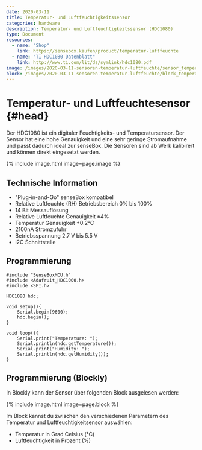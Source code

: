 ```yaml
---
date: 2020-03-11
title: Temperatur- und Luftfeuchtigkeitssensor
categories: hardware
description: Temperatur- und Luftfeuchtigkeitssensor (HDC1080)
type: Document
resources:
  - name: "Shop"
    link: https://sensebox.kaufen/product/temperatur-luftfeuchte
  - name: "TI HDC1080 Datenblatt"
    link: http://www.ti.com/lit/ds/symlink/hdc1080.pdf
image: /images/2020-03-11-sensoren-temperatur-luftfeuchte/sensor_temperatur_luftfeuchte.png
block: /images/2020-03-11-sensoren-temperatur-luftfeuchte/block_temperatur_luftfeuchte.svg
---
```


# Temperatur- und Luftfeuchtesensor {#head}
Der HDC1080 ist ein digitaler Feuchtigkeits- und Temperatursensor. Der Sensor hat eine hohe Genauigkeit und eine sehr geringe Stromaufnahme und passt dadurch ideal zur senseBox. Die Sensoren sind ab Werk kalibirert und können direkt eingesetzt werden. 


{% include image.html image=page.image %}

## Technische Information

* "Plug-in-and-Go" senseBox kompatibel
* Relative Luftfeuchte (RH) Betriebsbereich 0% bis 100%
* 14 Bit Messauflösung
* Relative Luftfeuchte Genauigkeit ±4%
* Temperatur Genauigkeit ±0.2°C
* 2100nA Stromzufuhr
* Betriebsspannung 2.7 V bis 5.5 V
* I2C Schnittstelle


## Programmierung

```arduino
#include "SenseBoxMCU.h"
#include <Adafruit_HDC1000.h>
#include <SPI.h>

HDC1080 hdc;

void setup(){
    Serial.begin(9600);
    hdc.begin();
}

void loop(){
    Serial.print("Temperature: ");
    Serial.println(hdc.getTemperature());
    Serial.print("Humidity: ");
    Serial.println(hdc.getHumidity());
}
```


## Programmierung (Blockly)

In Blockly kann der Sensor über folgenden Block ausgelesen werden:

{% include image.html image=page.block %}

Im Block kannst du zwischen den verschiedenen Parametern des Temperatur und Luftfeuchtigkeitsensor auswählen:

- Temperatur in Grad Celsius (°C)
- Luftfeuchtigkeit in Prozent (%)
